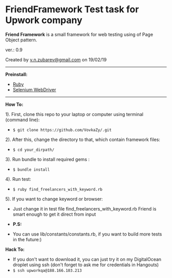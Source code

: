 # FriendFramework Test task for Upwork company

__Friend Framework__ is a small framework for web testing using of Page Object pattern.  

ver.: 0.9

Created by v.n.zubarev@gmail.com on 19/02/19

***********************************************************************************************
__Preinstall:__

- [Ruby](https://www.ruby-lang.org/en/documentation/installation/)
- [Selenium WebDriver](https://docs.seleniumhq.org/download/)

***********************************************************************************************

__How To:__

1). First, clone this repo to your laptop or computer using terminal (command line): 
- `$ git clone https://github.com/VovkaZy/.git`

2). After this, change the directory to that, which contain framework files: 
- `$ cd your_dirpath/`

3). Run bundle to install required gems : 
- `$ bundle install`

4). Run test: 
- `$ ruby find_freelancers_with_keyword.rb`
 
5). If you want to change keyword or browser:
- Just change it in test file find_freelancers_with_keyword.rb
  Friend is smart enough to get it direct from input

- __P.S:__ 
- You can use lib/constants/constants.rb, if you want to build more tests in the future:)

__Hack To:__

- If you don't want to download it, you can just try it on my DigitalOcean droplet using ssh (don't forget to ask me 
for credentials in Hangouts)
- `$ ssh upworkqa@188.166.103.213`



